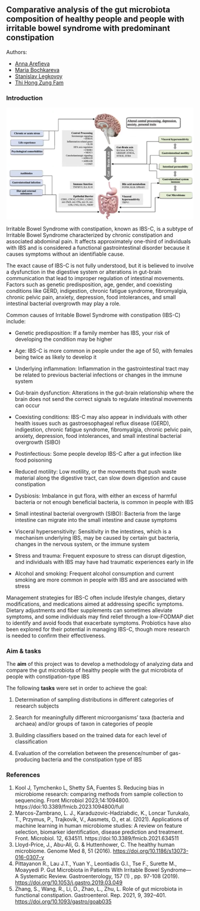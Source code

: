 ## Comparative analysis of the gut microbiota composition of healthy people and people with irritable bowel syndrome with predominant constipation

Authors:
- [Anna Arefieva](https://github.com/AnnaArefeva)
- [Maria Bochkareva](https://github.com/MariBochkareva)
- [Stanislav Legkovoy](https://github.com/stnslv-lgkv)
- [Thi Hong Zung Fam](https://github.com/fthzzz)

### Introduction

![IBS](/pics/IBS.png)

Irritable Bowel Syndrome with constipation, known as IBS-C, is a subtype of Irritable Bowel Syndrome characterized by chronic constipation and associated abdominal pain. It affects approximately one-third of individuals with IBS and is considered a functional gastrointestinal disorder because it causes symptoms without an identifiable cause.

The exact cause of IBS-C is not fully understood, but it is believed to involve a dysfunction in the digestive system or alterations in gut-brain communication that lead to improper regulation of intestinal movements. Factors such as genetic predisposition, age, gender, and coexisting conditions like GERD, indigestion, chronic fatigue syndrome, fibromyalgia, chronic pelvic pain, anxiety, depression, food intolerances, and small intestinal bacterial overgrowth may play a role.

Common causes of Irritable Bowel Syndrome with constipation (IBS-C) include:

- Genetic predisposition: If a family member has IBS, your risk of developing the condition may be higher

- Age: IBS-C is more common in people under the age of 50, with females being twice as likely to develop it

- Underlying inflammation: Inflammation in the gastrointestinal tract may be related to previous bacterial infections or changes in the immune system

- Gut-brain dysfunction: Alterations in the gut-brain relationship where the brain does not send the correct signals to regulate intestinal movements can occur 

- Coexisting conditions: IBS-C may also appear in individuals with other health issues such as gastroesophageal reflux disease (GERD), indigestion, chronic fatigue syndrome, fibromyalgia, chronic pelvic pain, anxiety, depression, food intolerances, and small intestinal bacterial overgrowth (SIBO) 

- Postinfectious: Some people develop IBS-C after a gut infection like food poisoning 

- Reduced motility: Low motility, or the movements that push waste material along the digestive tract, can slow down digestion and cause constipation 

- Dysbiosis: Imbalance in gut flora, with either an excess of harmful bacteria or not enough beneficial bacteria, is common in people with IBS

- Small intestinal bacterial overgrowth (SIBO): Bacteria from the large intestine can migrate into the small intestine and cause symptoms

- Visceral hypersensitivity: Sensitivity in the intestines, which is a mechanism underlying IBS, may be caused by certain gut bacteria, changes in the nervous system, or the immune system

- Stress and trauma: Frequent exposure to stress can disrupt digestion, and individuals with IBS may have had traumatic experiences early in life

- Alcohol and smoking: Frequent alcohol consumption and current smoking are more common in people with IBS and are associated with stress 

Management strategies for IBS-C often include lifestyle changes, dietary modifications, and medications aimed at addressing specific symptoms. Dietary adjustments and fiber supplements can sometimes alleviate symptoms, and some individuals may find relief through a low-FODMAP diet to identify and avoid foods that exacerbate symptoms. Probiotics have also been explored for their potential in managing IBS-C, though more research is needed to confirm their effectiveness.

### Aim & tasks

The **aim** of this project was to develop a methodology of analyzing data and compare the gut microbiota of healthy people with the gut microbiota of people with constipation-type IBS

The following **tasks** were set in order to achieve the goal:

1. Determination of sampling distributions in different categories of research subjects

2. Search for meaningfully different microorganisms’ taxa (bacteria and archaea) and/or groups of taxon in categories of people

3. Building classifiers based on the trained data for each level of classification

4. Evaluation of the correlation between the presence/number of gas-producing bacteria and the constipation type of IBS

### References

1. Kool J, Tymchenko L, Shetty SA, Fuentes S. Reducing bias in microbiome research: comparing methods from sample collection to sequencing. Front Microbiol 2023;14:1094800. https://doi:10.3389/fmicb.2023.1094800/full
2. Marcos-Zambrano, L. J., Karaduzovic-Hadziabdic, K., Loncar Turukalo, T., Przymus, P., Trajkovik, V., Aasmets, O., et al. (2021). Applications of machine learning in human microbiome studies: A review on feature selection, biomarker identification, disease prediction and treatment. Front. Microbiol. 12, 634511. https://doi:10.3389/fmicb.2021.634511
3. Lloyd-Price, J., Abu-Ali, G. & Huttenhower, C. The healthy human microbiome. Genome Med 8, 51 (2016). https://doi.org/10.1186/s13073-016-0307-y
4. Pittayanon R., Lau J.T., Yuan Y., Leontiadis G.I., Tse F., Surette M., Moayyedi P. Gut Microbiota in Patients With Irritable Bowel Syndrome—A Systematic Review.  Gastroenterology,  157  (1) , pp. 97-108 (2019).  https://doi.org/10.1053/j.gastro.2019.03.049
5. Zhang, S., Wang, R., Li, D., Zhao, L., Zhu, L. Role of gut microbiota in functional constipation. Gastroenterol. Rep. 2021, 9, 392–401.  https://doi.org/10.1093/gastro/goab035

